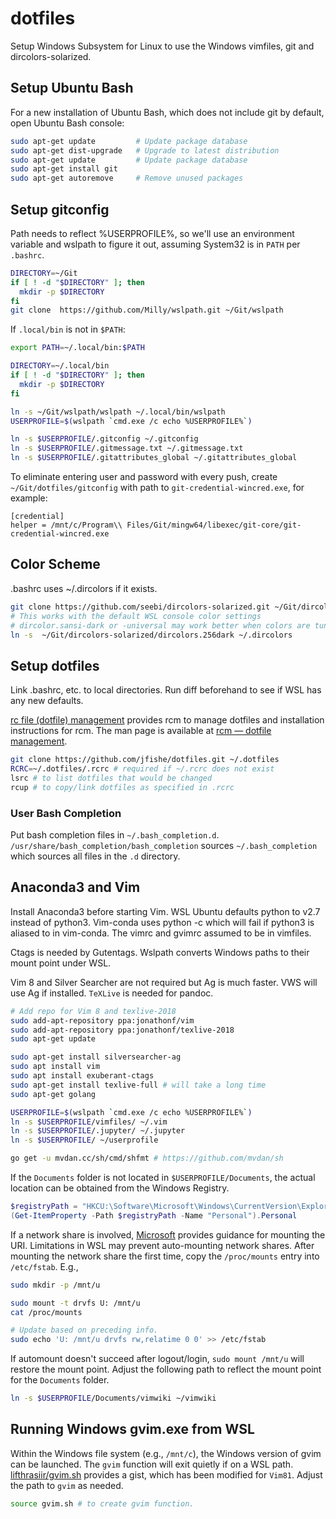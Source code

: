 # dotfiles

Setup Windows Subsystem for Linux to use the Windows vimfiles, git and
dircolors-solarized.

## Setup Ubuntu Bash

For a new installation of Ubuntu Bash, which does not include git by default,
open Ubuntu Bash console:

```bash
sudo apt-get update         # Update package database
sudo apt-get dist-upgrade   # Upgrade to latest distribution
sudo apt-get update         # Update package database
sudo apt-get install git
sudo apt-get autoremove     # Remove unused packages
```

## Setup gitconfig

Path needs to reflect %USERPROFILE%, so we'll use an environment variable and
wslpath to figure it out, assuming System32 is in `PATH` per `.bashrc`.

```bash
DIRECTORY=~/Git
if [ ! -d "$DIRECTORY" ]; then
  mkdir -p $DIRECTORY
fi
git clone  https://github.com/Milly/wslpath.git ~/Git/wslpath
```

If `.local/bin` is not in `$PATH`:

```bash
export PATH=~/.local/bin:$PATH
```

```bash
DIRECTORY=~/.local/bin
if [ ! -d "$DIRECTORY" ]; then
  mkdir -p $DIRECTORY
fi

ln -s ~/Git/wslpath/wslpath ~/.local/bin/wslpath
USERPROFILE=$(wslpath `cmd.exe /c echo %USERPROFILE%`)

ln -s $USERPROFILE/.gitconfig ~/.gitconfig
ln -s $USERPROFILE/.gitmessage.txt ~/.gitmessage.txt
ln -s $USERPROFILE/.gitattributes_global ~/.gitattributes_global
```

To eliminate entering user and password with every push, create
`~/Git/dotfiles/gitconfig` with path to `git-credential-wincred.exe`, for
example:

```{contenteditable="true" spellcheck="false" caption="git" .git}
[credential]
helper = /mnt/c/Program\\ Files/Git/mingw64/libexec/git-core/git-credential-wincred.exe
```

## Color Scheme

.bashrc uses ~/.dircolors if it exists.

```bash
git clone https://github.com/seebi/dircolors-solarized.git ~/Git/dircolors-solarized
# This works with the default WSL console color settings
# dircolor.sansi-dark or -universal may work better when colors are tuned with ColorTool.
ln -s  ~/Git/dircolors-solarized/dircolors.256dark ~/.dircolors
```

## Setup dotfiles

Link .bashrc, etc. to local directories. Run diff beforehand to see if WSL
has any new defaults.

[rc file (dotfile) management](https://github.com/thoughtbot/rcm)
provides rcm to manage dotfiles and installation instructions for rcm. The
man page is available at [rcm — dotfile management](http://thoughtbot.github.io/rcm/rcm.7.html).

```bash
git clone https://github.com/jfishe/dotfiles.git ~/.dotfiles
RCRC=~/.dotfiles/.rcrc # required if ~/.rcrc does not exist
lsrc # to list dotfiles that would be changed
rcup # to copy/link dotfiles as specified in .rcrc
```

### User Bash Completion

Put bash completion files in `~/.bash_completion.d`.
`/usr/share/bash_completion/bash_completion` sources `~/.bash_completion` which
sources all files in the `.d` directory.

## Anaconda3 and Vim

Install Anaconda3 before starting Vim. WSL Ubuntu defaults python to v2.7
instead of python3. Vim-conda uses python -c which will fail if python3 is
aliased to in vim-conda. The vimrc and gvimrc assumed to be in vimfiles.

Ctags is needed by Gutentags. Wslpath converts Windows paths to their mount
point under WSL.

Vim 8 and Silver Searcher are not required but Ag is much faster. VWS will use
Ag if installed. `TeXLive` is needed for pandoc.

```bash
# Add repo for Vim 8 and texlive-2018
sudo add-apt-repository ppa:jonathonf/vim
sudo add-apt-repository ppa:jonathonf/texlive-2018
sudo apt-get update

sudo apt-get install silversearcher-ag
sudo apt install vim
sudo apt install exuberant-ctags
sudo apt-get install texlive-full # will take a long time
sudo apt-get golang

USERPROFILE=$(wslpath `cmd.exe /c echo %USERPROFILE%`)
ln -s $USERPROFILE/vimfiles/ ~/.vim
ln -s $USERPROFILE/.jupyter/ ~/.jupyter
ln -s $USERPROFILE/ ~/userprofile

go get -u mvdan.cc/sh/cmd/shfmt # https://github.com/mvdan/sh
```

If the `Documents` folder is not located in `$USERPROFILE/Documents`, the
actual location can be obtained from the Windows Registry.

<!-- markdownlint-disable MD013 -->

```powershell
$registryPath = "HKCU:\Software\Microsoft\Windows\CurrentVersion\Explorer\User Shell Folders"
(Get-ItemProperty -Path $registryPath -Name "Personal").Personal
```

<!-- markdownlint-enable MD013 -->

If a network share is involved,
[Microsoft][file system improvements to the windows subsystem for linux]
provides guidance for mounting the URI. Limitations in WSL may prevent
auto-mounting network shares. After mounting the network share the first
time, copy the `/proc/mounts` entry into `/etc/fstab`. E.g.,

```bash
sudo mkdir -p /mnt/u

sudo mount -t drvfs U: /mnt/u
cat /proc/mounts

# Update based on preceding info.
sudo echo 'U: /mnt/u drvfs rw,relatime 0 0' >> /etc/fstab
```

If automount doesn't succeed after logout/login, `sudo mount /mnt/u` will
restore the mount point. Adjust the following path to reflect the mount point
for the `Documents` folder.

```bash
ln -s $USERPROFILE/Documents/vimwiki ~/vimwiki
```

[file system improvements to the windows subsystem for linux]: https://blogs.msdn.microsoft.com/wsl/2017/04/18/file-system-improvements-to-the-windows-subsystem-for-linux/

## Running Windows gvim.exe from WSL

Within the Windows file system (e.g., `/mnt/c`), the Windows version of gvim
can be launched. The `gvim` function will exit quietly if on a WSL path.
[lifthrasiir/gvim.sh](https://gist.github.com/lifthrasiir/29c34b879aad9d2e7f564e10c45c1e61)
provides a gist, which has been modified for `Vim81`. Adjust the path to `gvim`
as needed.

```bash
source gvim.sh # to create gvim function.
```

